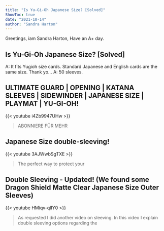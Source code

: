 ```yaml
---
title: "Is Yu-Gi-Oh Japanese Size? [Solved]"
ShowToc: true 
date: "2021-10-14"
author: "Sandra Harton" 
---
```


Greetings, iam Sandra Harton, Have an A+ day.
## Is Yu-Gi-Oh Japanese Size? [Solved]
A: It fits Yugioh size cards. Standard Japanese and English cards are the same size. Thank yo… A: 50 sleeves.

## ULTIMATE GUARD | OPENING | KATANA SLEEVES  | SIDEWINDER | JAPANESE SIZE | PLAYMAT | YU-GI-OH!
{{< youtube i4Zb9947UHw >}}
>ABONNIERE FÜR MEHR 

## Japanese Size double-sleeving!
{{< youtube 3AJWwbSgTXE >}}
>The perfect way to protect your 

## Double Sleeving - Updated! (We found some Dragon Shield Matte Clear Japanese Size Outer Sleeves)
{{< youtube HMiqv-qlIY0 >}}
>As requested I did another video on sleeving. In this video I explain double sleeving options regarding the 

